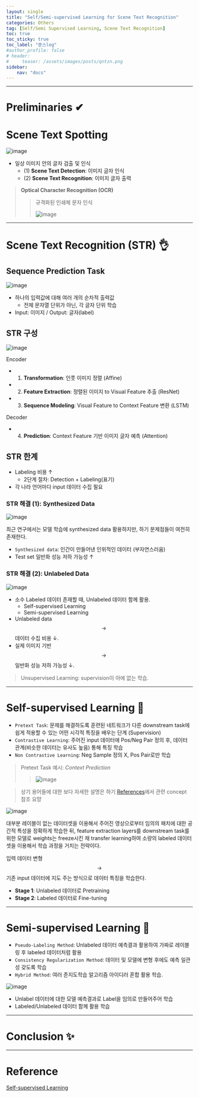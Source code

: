 ```yaml
---
layout: single
title: "Self/Semi-supervised Learning for Scene Text Recognition"
categories: Others
tag: [Self/Semi Supervised Learning, Scene Text Recognition]
toc: true
toc_sticky: true
toc_label: "쭌스log"
#author_profile: false
# header:
#     teaser: /assets/images/posts/qntzn.png
sidebar:
    nav: "docs"
---
```


****
# Preliminaries ✔
# Scene Text Spotting 
![image](https://user-images.githubusercontent.com/39285147/219853577-8745d4bb-7183-49df-b325-b2622e2a9ceb.png)

- 일상 이미지 안의 글자 검출 및 인식
    - (1) **Scene Text Detection**: 이미지 글자 인식
    - (2) **Scene Text Recognition**: 이미지 글자 출력

> **Optical Character Recognition (OCR)**
>
>> 규격화된 인쇄체 문자 인식
>>
>> ![image](https://user-images.githubusercontent.com/39285147/219853660-3ff10cc9-83be-4b26-a1db-f8561831a324.png)

****
# Scene Text Recognition (STR) 👌
## Sequence Prediction Task
![image](https://user-images.githubusercontent.com/39285147/219853744-8a79b08b-144f-41bc-9052-eaeb5413bd8b.png)

- 하나의 입력값에 대해 여러 개의 순차적 출력값
    - 전체 문자열 단위가 아닌, 각 글자 단위 학습
- Input: 이미지 / Output: 글자(label)

## STR 구성
![image](https://user-images.githubusercontent.com/39285147/219854050-61aa9f58-dcf2-43d8-95d2-2ed37210c4a9.png)

Encoder
- 1) **Transformation**: 인풋 이미지 정렬 (Affine)
- 2) **Feature Extraction**: 정렬된 이미지 to Visual Feature 추출 (ResNet)
- 3) **Sequence Modeling**: Visual Feature to Context Feature 변환 (LSTM)

Decoder
- 4) **Prediction**: Context Feature 기반 이미지 글자 예측 (Attention)

## STR 한계
- Labeling 비용 ↑
    - 2단계 절차: Detection + Labeling(표기)
- 각 나라 언어마다 input 데이터 수집 필요 

### STR 해결 (1): Synthesized Data
![image](https://user-images.githubusercontent.com/39285147/219854165-58ef7a12-7f8c-4e28-8f7d-0420d73acc4e.png)

최근 연구에서는 모델 학습에 synthesized data 활용하지만, 하기 문제점들이 여전히 존재한다.

- `Synthesized data`: 인간이 만들어낸 인위적인 데이터 (부자연스러움)
- Test set 일반화 성능 저하 가능성 ↑

### STR 해결 (2): Unlabeled Data
![image](https://user-images.githubusercontent.com/39285147/219854262-a1e02a84-986f-46c9-8354-17aa47c9f121.png)

- 소수 Labeled 데이터 존재할 때, Unlabeled 데이터 함께 활용.
    - Self-supervised Learning
    - Semi-supervised Learning
- Unlabeled data $$\rightarrow$$ 데이터 수집 비용 ↓.
- 실제 이미지 기반 $$\rightarrow$$ 일반화 성능 저하 가능성 ↓. 

> Unsupervised Learning: supervision이 아에 없는 학습.

****
# Self-supervised Learning 🙌
- `Pretext Task`: 문제를 해결하도록 훈련된 네트워크가 다른 downstream task에 쉽게 적용할 수 있는 어떤 시각적 특징을 배우는 단계 (Supervision)
- `Contrastive Learning`: 주어진 input 데이터에 Pos/Neg Pair 정의 후, 데이터 관계(비슷한 데이터는 유사도 높음) 통해 특징 학습
- `Non Contrastive Learning`: Neg Sample 정의 X, Pos Pair로만 학습 

> Pretext Task 예시: *Context Prediction*
>
>> ![image](https://user-images.githubusercontent.com/39285147/219855901-51013415-18d8-4b03-a718-876cc7ea7327.png)

> 상기 용어들에 대한 보다 자세한 설명은 하기 [References](#reference)에서 관련 concept 참조 요먕

![image](https://user-images.githubusercontent.com/39285147/219854407-4547feee-6097-4c62-87cd-e30b1767d5d2.png)

대부분 레이블이 없는 데이터셋을 이용해서 주어진 영상으로부터 임의의 패치에 대한 공간적 특성을 정확하게 학습한 뒤, feature extraction layers를 downstream task를 위한 모델로 weights는 freeze시킨 채 transfer learning하여 소량의 labeled 데이터셋을 이용해서 학습 과정을 거치는 전략이다.

입력 데이터 변형 $$\rightarrow$$ 기존 input 데이터에 지도 주는 방식으로 데이터 특징을 학습한다.
- **Stage 1**: Unlabeled 데이터로 Pretraining
- **Stage 2**: Labeled 데이터로 Fine-tuning

****
# Semi-supervised Learning 🙌
- `Pseudo-Labeling Method`: Unlabeled 데이터 예측결과 활용하여 가짜로 레이블링 후 labeled 데이터처럼 활용
- `Consistency Regularization Method`: 데이터 및 모델에 변형 후에도 예측 일관성 갖도록 학습
- `Hybrid Method`: 여러 준지도학습 알고리즘 아이디러 혼합 활용 학습.

![image](https://user-images.githubusercontent.com/39285147/219855596-24bea078-25c1-4e7d-9c01-647e468773fb.png)

- Unlabel 데이터에 대한 모델 예측결과로 Label을 임의로 만들어주어 학습
- Labeled/Unlabeled 데이터 함께 활용 학습

****
# Conclusion ✨


****
# Reference
[Self-supervised Learning](https://greeksharifa.github.io/self-supervised%20learning/2020/11/01/Self-Supervised-Learning/)